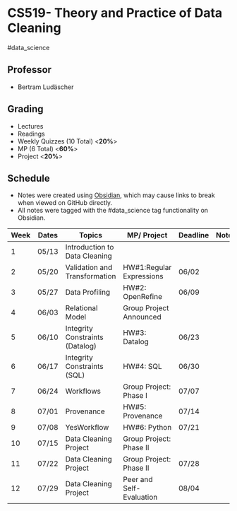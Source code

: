 # CS519- Theory and Practice of Data Cleaning

#data_science 

## Professor

- Bertram Ludäscher

## Grading

- Lectures
- Readings
- Weekly Quizzes (10 Total) <**20%**>
- MP (6 Total) <**60%**>
- Project <**20%**>

## Schedule

- Notes were created using [Obsidian](https://obsidian.md/), which may cause links to break when viewed on GitHub directly.
- All notes were tagged with the #data_science tag functionality on Obsidian.

| Week | Dates | Topics                          | MP/ Project              | Deadline | Notes |
|------|-------|---------------------------------|--------------------------|----------|-------|
| 1    | 05/13 | Introduction to Data Cleaning   |                          |          |       |
| 2    | 05/20 | Validation and Transformation   | HW#1:Regular Expressions | 06/02    |       |
| 3    | 05/27 | Data Profiling                  | HW#2: OpenRefine         | 06/09    |       |
| 4    | 06/03 | Relational Model                | Group Project Announced  |          |       |
| 5    | 06/10 | Integrity Constraints (Datalog) | HW#3: Datalog            | 06/23    |       |
| 6    | 06/17 | Integrity Constraints (SQL)     | HW#4: SQL                | 06/30    |       |
| 7    | 06/24 | Workflows                       | Group Project: Phase I   | 07/07    |       |
| 8    | 07/01 | Provenance                      | HW#5: Provenance         | 07/14    |       |
| 9    | 07/08 | YesWorkflow                     | HW#6: Python             | 07/21    |       |
| 10   | 07/15 | Data Cleaning Project           | Group Project: Phase II  |          |       |
| 11   | 07/22 | Data Cleaning Project           | Group Project: Phase II  | 07/28    |       |
| 12   | 07/29 | Data Cleaning Project           | Peer and Self-Evaluation | 08/04    |       |
